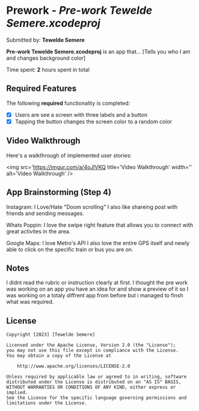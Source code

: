 # Prework - *Pre-work Tewelde Semere.xcodeproj*

Submitted by: **Tewelde Semere**

**Pre-work Tewelde Semere.xcodeproj** is an app that... [Tells you who I am and changes background color] 

Time spent: **2** hours spent in total

## Required Features

The following **required** functionality is completed:

- [X] Users are see a screen with three labels and a button
- [X] Tapping the button changes the screen color to a random color
 
## Video Walkthrough

Here's a walkthrough of implemented user stories:

<img src='https://imgur.com/a/4oJlVKQ title='Video Walkthrough' width='' alt='Video Walkthrough' />



## App Brainstorming (Step 4)

Instagram: I Love/Hate "Doom scrolling" I also like shareing post with friends and sending messages.

Whats Poppin: I love the swipe right feature that allows you to connect with great activites in the area.

Google Maps: I love Metro's API I also love the entire GPS itself and newly able to click on the specific train or bus you are on.

## Notes

I didnt read the rubric or instruction clearly at first. I thought the pre work was working on an app you have an idea for and show a preview of it so I was working on a totaly diffrent app from before but i managed to finsh what was required. 

## License

    Copyright [2023] [Tewelde Semere]

    Licensed under the Apache License, Version 2.0 (the "License");
    you may not use this file except in compliance with the License.
    You may obtain a copy of the License at

        http://www.apache.org/licenses/LICENSE-2.0

    Unless required by applicable law or agreed to in writing, software
    distributed under the License is distributed on an "AS IS" BASIS,
    WITHOUT WARRANTIES OR CONDITIONS OF ANY KIND, either express or implied.
    See the License for the specific language governing permissions and
    limitations under the License.
